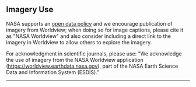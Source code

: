 <h2>Imagery Use</h2>
<p>NASA supports an <a
                href="https://www.earthdata.nasa.gov/engage/open-data-services-software-policies/data-information-policy"
                target="_blank" rel="noopener noreferrer">open data policy</a> and we encourage publication of imagery
        from
        Worldview; when doing so for image captions, please cite it as "NASA Worldview" and also consider including a
        direct link to the imagery in Worldview to allow others to explore the imagery.</p>
<p>For acknowledgment in scientific journals, please use: "We acknowledge the use of imagery from the NASA Worldview
        application (<a href="https://worldview.earthdata.nasa.gov" target="_blank"
                rel="noopener noreferrer">https://worldview.earthdata.nasa.gov</a>), part of the NASA Earth Science
        Data and Information System (ESDIS)."</p>
<hr>